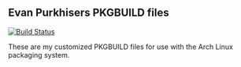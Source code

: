 ## Evan Purkhisers PKGBUILD files

[![Build Status](https://www.travis-ci.com/EvanPurkhiser/PKGBUILDs.svg?branch=master)](https://www.travis-ci.com/EvanPurkhiser/PKGBUILDs)

These are my customized PKGBUILD files for use with the Arch Linux packaging
system.
